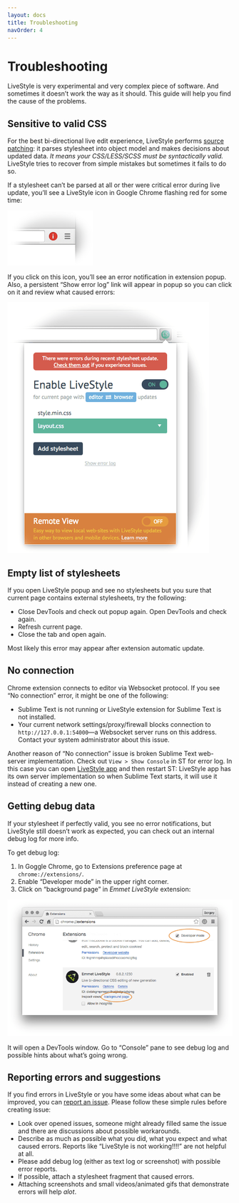 ```yaml
---
layout: docs
title: Troubleshooting
navOrder: 4
---
```

# Troubleshooting

LiveStyle is very experimental and very complex piece of software. And sometimes it doesn’t work the way as it should. This guide will help you find the cause of the problems.

## Sensitive to valid CSS

For the best bi-directional live edit experience, LiveStyle performs [source patching](/docs/using-livestyle/#source-patching): it parses stylesheet into object model and makes decisions about updated data. *It means your CSS/LESS/SCSS must be syntactically valid.* LiveStyle tries to recover from simple mistakes but sometimes it fails to do so.

If a stylesheet can’t be parsed at all or ther were critical error during live update, you’ll see a LiveStyle icon in Google Chrome flashing red for some time:

![image](../img/err1.png)

If you click on this icon, you’ll see an error notification in extension popup. Also, a persistent “Show error log” link will appear in popup so you can click on it and review what caused errors:

![image](../img/err2.png)

## Empty list of stylesheets

If you open LiveStyle popup and see no stylesheets but you sure that current page contains external stylesheets, try the following:

* Close DevTools and check out popup again. Open DevTools and check again.
* Refresh current page.
* Close the tab and open again.

Most likely this error may appear after extension automatic update. 

## No connection

Chrome extension connects to editor via Websocket protocol. If you see “No connection” error, it might be one of the following:

* Sublime Text is not running or LiveStyle extension for Sublime Text is not installed.
* Your current network settings/proxy/firewall blocks connection to `http://127.0.0.1:54000`—a Websocket server runs on this address. Contact your system administrator about this issue.

Another reason of “No connection” issue is broken Sublime Text web-server implementation. Check out `View > Show Console` in ST for error log. In this case you can open [LiveStyle app](/#download) and then restart ST: LiveStyle app has its own server implementation so when Sublime Text starts, it will use it instead of creating a new one.


## Getting debug data

If your stylesheet if perfectly valid, you see no error notifications, but LiveStyle still doesn’t work as expected, you can check out an internal debug log for more info.

To get debug log:

1. In Goggle Chrome, go to Extensions preference page at `chrome://extensions/`.
2. Enable “Developer mode” in the upper right corner.
3. Click on “background page” in *Emmet LiveStyle* extension:

![image](../img/err3.png)

It will open a DevTools window. Go to “Console” pane to see debug log and possible hints about what’s going wrong.

## Reporting errors and suggestions

If you find errors in LiveStyle or you have some ideas about what can be improved, you can [report an issue](https://github.com/livestyle/issues/issues). Please follow these simple rules before creating issue:

* Look over opened issues, someone might already filled same the issue and there are discussions about possible workarounds.
* Describe as much as possible what you did, what you expect and what caused errors. Reports like “LiveStyle is not working!!!!” are not helpful at all.
* Please add debug log (either as text log or screenshot) with possible error reports.
* If possible, attach a stylesheet fragment that caused errors.
* Attaching screenshots and small videos/animated gifs that demonstrate errors will help *alot*.